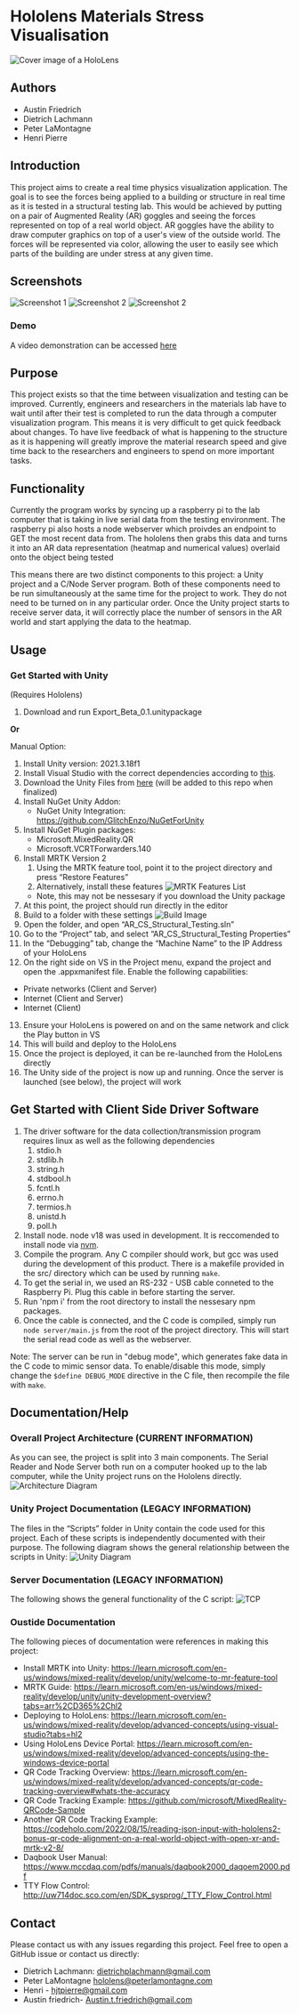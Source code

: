 # Hololens Materials Stress Visualisation

![Cover image of a HoloLens](screenshots/cover.png)

## Authors

- Austin Friedrich
- Dietrich Lachmann
- Peter LaMontagne
- Henri Pierre

## Introduction

This project aims to create a real time physics visualization application. The goal is to see the forces being applied to a building or
structure in real time as it is tested in a structural testing lab. This would be achieved by putting on a pair of Augmented Reality (AR)
goggles and seeing the forces represented on top of a real world object. AR goggles have the ability to draw computer graphics on top of
a user's view of the outside world. The forces will be represented via color, allowing the user to easily see which parts of the building
are under stress at any given time.

## Screenshots

![Screenshot 1](screenshots/screenshot_1.png)
![Screenshot 2](screenshots/ui_screenshot.png)
![Screenshot 2](screenshots/irl_screenshot.png)

### Demo

A video demonstration can be accessed [here](https://media.oregonstate.edu/media/t/1_ddj6zb36)

## Purpose

This project exists so that the time between visualization and testing can be improved. Currently, engineers and researchers
in the materials lab have to wait until after their test is completed to run the data through a computer visualization program.
This means it is very difficult to get quick feedback about changes. To have live feedback of what is happening to the structure
as it is happening will greatly improve the material research speed and give time back to the researchers and engineers to spend
on more important tasks.

## Functionality

Currently the program works by syncing up a raspberry pi to the lab computer that is taking in live serial data from the testing environment. 
The raspberry pi also hosts a node webserver which proivdes an endpoint to GET the most
recent data from. 
The hololens then grabs this data and turns it into an AR data representation (heatmap and numerical values) overlaid onto the object being tested

This means there are two distinct components to this project: a Unity project and a C/Node Server program. Both of these components
need to be run simultaneously at the same time for the project to work. They do not need to be turned on in any particular order.
Once the Unity project starts to receive server data, it will correctly place the number of sensors in the AR world and start applying
the data to the heatmap.

## Usage

### Get Started with Unity

(Requires Hololens)

1. Download and run Export_Beta_0.1.unitypackage

**Or**

Manual Option:

1. Install Unity version: 2021.3.18f1
2. Install Visual Studio with the correct dependencies according to [this](https://learn.microsoft.com/en-us/windows/mixed-reality/develop/install-the-tools#installation-checklist).
3. Download the Unity Files from [here](https://drive.google.com/file/d/1LzIgh8ygWYbkyFkig1FuCX5lFI8wVHlr/view?usp=share_link) (will be added to this repo when finalized)
4. Install NuGet Unity Addon:
   * NuGet Unity Integration: https://github.com/GlitchEnzo/NuGetForUnity
5. Install NuGet Plugin packages:
   * Microsoft.MixedReality.QR
   * Microsoft.VCRTForwarders.140
6. Install MRTK Version 2
   1. Using the MRTK feature tool, point it to the project directory and press “Restore Features”
   2. Alternatively, install these features ![MRTK Features List](screenshots/mrtk.png)
   * Note, this may not be nessesary if you download the Unity package
7. At this point, the project should run directly in the editor
8. Build to a folder with these settings ![Build Image](screenshots/build.png)
9. Open the folder, and open “AR_CS_Structural_Testing.sln”
10. Go to the “Project” tab, and select “AR_CS_Structural_Testing Properties”
11. In the “Debugging” tab, change the “Machine Name” to the IP Address of your HoloLens
12. On the right side on VS in the Project menu, expand the project and open the .appxmanifest file. Enable the following capabilities:
   * Private networks (Client and Server)
   * Internet (Client and Server)
   * Internet (Client)
13. Ensure your HoloLens is powered on and on the same network and click the Play button in VS
14. This will build and deploy to the HoloLens
15. Once the project is deployed, it can be re-launched from the HoloLens directly
16. The Unity side of the project is now up and running. Once the server is launched (see below), the project will work

## Get Started with Client Side Driver Software

1. The driver software for the data collection/transmission program requires linux as well as the following dependencies
   1. stdio.h
   2. stdlib.h
   3. string.h
   4. stdbool.h
   5. fcntl.h
   6. errno.h
   7. termios.h
   8. unistd.h
   9. poll.h
3. Install node. node v18 was used in development. It is reccomended to install node via [nvm](https://github.com/nvm-sh/nvm).
4. Compile the program. Any C compiler should work, but gcc was used during the development of this product. There is a makefile provided in the src/ directory which can be used by running `make`.
5. To get the serial in, we used an RS-232 - USB cable conneted to the Raspberry Pi. Plug this cable in before starting the server.
6. Run 'npm i' from the root directory to install the nessesary npm packages.
7. Once the cable is connected, and the C code is compiled, simply run `node server/main.js` from the root of the project directory. This will start the serial read code as well as the webserver.

Note: The server can be run in "debug mode", which generates fake data in the C code to mimic sensor data. To enable/disable this mode, simply change the `$define DEBUG_MODE` directive in the C file, then recompile the file with `make`.

## Documentation/Help

### Overall Project Architecture (CURRENT INFORMATION)

As you can see, the project is split into 3 main components. The Serial Reader and Node Server both run on a computer hooked up to the lab computer, while the Unity project runs on the Hololens directly.
![Architecture Diagram](screenshots/architecture.png)

### Unity Project Documentation (LEGACY INFORMATION)

The files in the “Scripts” folder in Unity contain the code used for this project. Each of these scripts is independently documented
with their purpose. The following diagram shows the general relationship between the scripts in Unity:
![Unity Diagram](screenshots/unity.png)

### Server Documentation (LEGACY INFORMATION)

The following shows the general functionality of the C script:
![TCP](screenshots/tcp.png)

### Oustide Documentation

The following pieces of documentation were references in making this project:

- Install MRTK into Unity: https://learn.microsoft.com/en-us/windows/mixed-reality/develop/unity/welcome-to-mr-feature-tool
- MRTK Guide: https://learn.microsoft.com/en-us/windows/mixed-reality/develop/unity/unity-development-overview?tabs=arr%2CD365%2Chl2
- Deploying to HoloLens: https://learn.microsoft.com/en-us/windows/mixed-reality/develop/advanced-concepts/using-visual-studio?tabs=hl2
- Using HoloLens Device Portal: https://learn.microsoft.com/en-us/windows/mixed-reality/develop/advanced-concepts/using-the-windows-device-portal
- QR Code Tracking Overview: https://learn.microsoft.com/en-us/windows/mixed-reality/develop/advanced-concepts/qr-code-tracking-overview#whats-the-accuracy
- QR Code Tracking Example: https://github.com/microsoft/MixedReality-QRCode-Sample
- Another QR Code Tracking Example: https://codeholo.com/2022/08/15/reading-json-input-with-hololens2-bonus-qr-code-alignment-on-a-real-world-object-with-open-xr-and-mrtk-v2-8/
- Daqbook User Manual: https://www.mccdaq.com/pdfs/manuals/daqbook2000_daqoem2000.pdf
- TTY Flow Control: http://uw714doc.sco.com/en/SDK_sysprog/_TTY_Flow_Control.html

## Contact

Please contact us with any issues regarding this project. Feel free to open a GitHub issue or contact us directly:

- Dietrich Lachmann: dietrichplachmann@gmail.com
- Peter LaMontagne hololens@peterlamontagne.com
- Henri - hjtpierre@gmail.com
- Austin friedrich- Austin.t.friedrich@gmail.com
